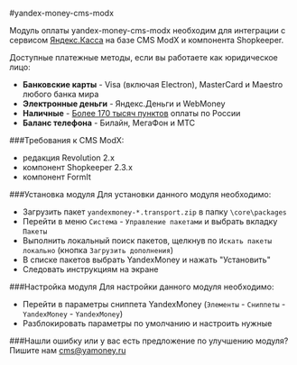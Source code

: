 #yandex-money-cms-modx

Модуль оплаты yandex-money-cms-modx необходим для интеграции с сервисом [Яндекс.Касса](http://kassa.yandex.ru/) на базе CMS ModX и компонента Shopkeeper. 

Доступные платежные методы, если вы работаете как юридическое лицо:
* **Банковские карты** -  Visa (включая Electron), MasterCard и Maestro любого банка мира
* **Электронные деньги** - Яндекс.Деньги и WebMoney
* **Наличные** - [Более 170 тысяч пунктов](https://money.yandex.ru/pay/doc.xml?id=526209) оплаты по России
* **Баланс телефона** - Билайн, МегаФон и МТС

###Требования к CMS ModX:
* редакция Revolution 2.x
* компонент Shopkeeper 2.3.x
* компонент FormIt

###Установка модуля
Для установки данного модуля необходимо:
* Загрузить пакет `yandexmoney-*.transport.zip` в папку `\core\packages`
* Перейти в меню `Система` - `Управление пакетами` и выбрать вкладку `Пакеты`
* Выполнить локальный поиск пакетов, щелкнув по `Искать пакеты локально` (кнопка `Загрузить дополнения`)
* В списке пакетов выбрать YandexMoney и нажать "Установить"
* Следовать инструкциям на экране

###Настройка модуля
Для настройки данного модуля необходимо:
* Перейти в параметры сниппета YandexMoney (`Элементы` - `Сниппеты` - `YandexMoney` - `YandexMoney`)
* Разблокировать параметры по умолчанию и настроить нужные

###Нашли ошибку или у вас есть предложение по улучшению модуля?
Пишите нам cms@yamoney.ru
